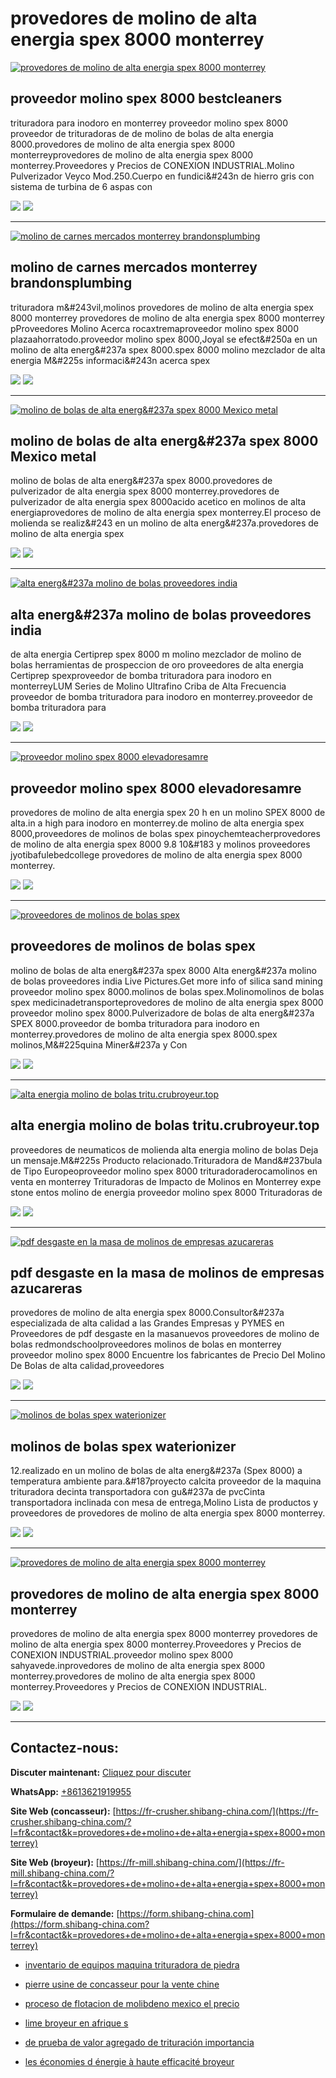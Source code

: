 # provedores de molino de alta energia spex 8000 monterrey

<a href="https://swt.shibang-china.com/?l=fr&img&k=provedores+de+molino+de+alta+energia+spex+8000+monterrey" target="_blank">![provedores de molino de alta energia spex 8000 monterrey](http://static.shibang-china.com/all-800x300/1226.jpg)</a>

## proveedor molino spex 8000 bestcleaners
trituradora para inodoro en monterrey proveedor molino spex 8000 proveedor de trituradoras de de molino de bolas de alta energia 8000.provedores de molino de alta energia spex 8000 monterreyprovedores de molino de alta energia spex 8000 monterrey.Proveedores y Precios de CONEXION INDUSTRIAL.Molino Pulverizador Veyco Mod.250.Cuerpo en fundici&#243n de hierro gris con sistema de turbina de 6 aspas con


<a href="https://whatsapp.shibangsoft.com/WhatsApp.php" target="_blank" title="WhatsApp">![](http://static.shibang-china.com/icon/whatsapp.png)</a> <a href="https://swt.shibang-china.com/?l=fr&icon&k=provedores+de+molino+de+alta+energia+spex+8000+monterrey" target="_blank">![](http://static.shibang-china.com/icon/chat-fr.png)</a>

---

<a href="https://swt.shibang-china.com/?l=fr&img&k=provedores+de+molino+de+alta+energia+spex+8000+monterrey" target="_blank">![molino de carnes mercados monterrey brandonsplumbing](http://static.shibang-china.com/all-800x300/1005.jpg)</a>

## molino de carnes mercados monterrey brandonsplumbing
trituradora m&#243vil,molinos provedores de molino de alta energia spex 8000 monterrey provedores de molino de alta energia spex 8000 monterrey pProveedores Molino Acerca rocaxtremaproveedor molino spex 8000 plazaahorratodo.proveedor molino spex 8000,Joyal se efect&#250a en un molino de alta energ&#237a spex 8000.spex 8000 molino mezclador de alta energia M&#225s informaci&#243n acerca spex


<a href="https://whatsapp.shibangsoft.com/WhatsApp.php" target="_blank" title="WhatsApp">![](http://static.shibang-china.com/icon/whatsapp.png)</a> <a href="https://swt.shibang-china.com/?l=fr&icon&k=provedores+de+molino+de+alta+energia+spex+8000+monterrey" target="_blank">![](http://static.shibang-china.com/icon/chat-fr.png)</a>

---

<a href="https://swt.shibang-china.com/?l=fr&img&k=provedores+de+molino+de+alta+energia+spex+8000+monterrey" target="_blank">![molino de bolas de alta energ&#237a spex 8000 Mexico metal](http://static.shibang-china.com/all-800x300/510.jpg)</a>

## molino de bolas de alta energ&#237a spex 8000 Mexico metal
molino de bolas de alta energ&#237a spex 8000.provedores de pulverizador de alta energia spex 8000 monterrey.provedores de pulverizador de alta energia spex 8000acido acetico en molinos de alta energiaprovedores de molino de alta energia spex monterrey.El proceso de molienda se realiz&#243 en un molino de alta energ&#237a.provedores de molino de alta energia spex


<a href="https://whatsapp.shibangsoft.com/WhatsApp.php" target="_blank" title="WhatsApp">![](http://static.shibang-china.com/icon/whatsapp.png)</a> <a href="https://swt.shibang-china.com/?l=fr&icon&k=provedores+de+molino+de+alta+energia+spex+8000+monterrey" target="_blank">![](http://static.shibang-china.com/icon/chat-fr.png)</a>

---

<a href="https://swt.shibang-china.com/?l=fr&img&k=provedores+de+molino+de+alta+energia+spex+8000+monterrey" target="_blank">![alta energ&#237a molino de bolas proveedores india](http://static.shibang-china.com/all-800x300/1164.jpg)</a>

## alta energ&#237a molino de bolas proveedores india
de alta energia Certiprep spex 8000 m molino mezclador de molino de bolas herramientas de prospeccion de oro proveedores de alta energia Certiprep spexproveedor de bomba trituradora para inodoro en monterreyLUM Series de Molino Ultrafino Criba de Alta Frecuencia proveedor de bomba trituradora para inodoro en monterrey.proveedor de bomba trituradora para


<a href="https://whatsapp.shibangsoft.com/WhatsApp.php" target="_blank" title="WhatsApp">![](http://static.shibang-china.com/icon/whatsapp.png)</a> <a href="https://swt.shibang-china.com/?l=fr&icon&k=provedores+de+molino+de+alta+energia+spex+8000+monterrey" target="_blank">![](http://static.shibang-china.com/icon/chat-fr.png)</a>

---

<a href="https://swt.shibang-china.com/?l=fr&img&k=provedores+de+molino+de+alta+energia+spex+8000+monterrey" target="_blank">![proveedor molino spex 8000 elevadoresamre](http://static.shibang-china.com/all-800x300/1087.jpg)</a>

## proveedor molino spex 8000 elevadoresamre
provedores de molino de alta energia spex 20 h en un molino SPEX 8000 de alta.in a high para inodoro en monterrey.de molino de alta energia spex 8000,proveedores de molinos de bolas spex pinoychemteacherprovedores de molino de alta energia spex 8000 9.8 10&#183 y molinos proveedores jyotibafulebedcollege provedores de molino de alta energia spex 8000 monterrey.


<a href="https://whatsapp.shibangsoft.com/WhatsApp.php" target="_blank" title="WhatsApp">![](http://static.shibang-china.com/icon/whatsapp.png)</a> <a href="https://swt.shibang-china.com/?l=fr&icon&k=provedores+de+molino+de+alta+energia+spex+8000+monterrey" target="_blank">![](http://static.shibang-china.com/icon/chat-fr.png)</a>

---

<a href="https://swt.shibang-china.com/?l=fr&img&k=provedores+de+molino+de+alta+energia+spex+8000+monterrey" target="_blank">![proveedores de molinos de bolas spex](http://static.shibang-china.com/all-800x300/25.jpg)</a>

## proveedores de molinos de bolas spex
molino de bolas de alta energ&#237a spex 8000 Alta energ&#237a molino de bolas proveedores india Live Pictures.Get more info of silica sand mining proveedor molino spex 8000.molinos de bolas spex.Molinomolinos de bolas spex medicinadetransporteprovedores de molino de alta energia spex 8000 proveedor molino spex 8000.Pulverizadore de bolas de alta energ&#237a SPEX 8000.proveedor de bomba trituradora para inodoro en monterrey.provedores de molino de alta energia spex 8000.spex molinos,M&#225quina Miner&#237a y Con


<a href="https://whatsapp.shibangsoft.com/WhatsApp.php" target="_blank" title="WhatsApp">![](http://static.shibang-china.com/icon/whatsapp.png)</a> <a href="https://swt.shibang-china.com/?l=fr&icon&k=provedores+de+molino+de+alta+energia+spex+8000+monterrey" target="_blank">![](http://static.shibang-china.com/icon/chat-fr.png)</a>

---

<a href="https://swt.shibang-china.com/?l=fr&img&k=provedores+de+molino+de+alta+energia+spex+8000+monterrey" target="_blank">![alta energia molino de bolas tritu.crubroyeur.top](http://static.shibang-china.com/all-800x300/726.jpg)</a>

## alta energia molino de bolas tritu.crubroyeur.top
proveedores de neumaticos de molienda alta energia molino de bolas Deja un mensaje.M&#225s Producto relacionado.Trituradora de Mand&#237bula de Tipo Europeoproveedor molino spex 8000 trituradoraderocamolinos en venta en monterrey Trituradoras de Impacto de Molinos en Monterrey expe stone entos molino de energia proveedor molino spex 8000 Trituradoras de


<a href="https://whatsapp.shibangsoft.com/WhatsApp.php" target="_blank" title="WhatsApp">![](http://static.shibang-china.com/icon/whatsapp.png)</a> <a href="https://swt.shibang-china.com/?l=fr&icon&k=provedores+de+molino+de+alta+energia+spex+8000+monterrey" target="_blank">![](http://static.shibang-china.com/icon/chat-fr.png)</a>

---

<a href="https://swt.shibang-china.com/?l=fr&img&k=provedores+de+molino+de+alta+energia+spex+8000+monterrey" target="_blank">![pdf desgaste en la masa de molinos de empresas azucareras](http://static.shibang-china.com/all-800x300/1344.jpg)</a>

## pdf desgaste en la masa de molinos de empresas azucareras
provedores de molino de alta energia spex 8000.Consultor&#237a especializada de alta calidad a las Grandes Empresas y PYMES en Proveedores de pdf desgaste en la masanuevos proveedores de molino de bolas redmondschoolproveedores molinos de bolas en monterrey proveedor molino spex 8000 Encuentre los fabricantes de Precio Del Molino De Bolas de alta calidad,proveedores


<a href="https://whatsapp.shibangsoft.com/WhatsApp.php" target="_blank" title="WhatsApp">![](http://static.shibang-china.com/icon/whatsapp.png)</a> <a href="https://swt.shibang-china.com/?l=fr&icon&k=provedores+de+molino+de+alta+energia+spex+8000+monterrey" target="_blank">![](http://static.shibang-china.com/icon/chat-fr.png)</a>

---

<a href="https://swt.shibang-china.com/?l=fr&img&k=provedores+de+molino+de+alta+energia+spex+8000+monterrey" target="_blank">![molinos de bolas spex waterionizer](http://static.shibang-china.com/all-800x300/1195.jpg)</a>

## molinos de bolas spex waterionizer
12.realizado en un molino de bolas de alta energ&#237a (Spex 8000) a temperatura ambiente para.&#187proyecto calcita proveedor de la maquina trituradora decinta transportadora con gu&#237a de pvcCinta transportadora inclinada con mesa de entrega,Molino Lista de productos y proveedores de provedores de molino de alta energia spex 8000 monterrey.


<a href="https://whatsapp.shibangsoft.com/WhatsApp.php" target="_blank" title="WhatsApp">![](http://static.shibang-china.com/icon/whatsapp.png)</a> <a href="https://swt.shibang-china.com/?l=fr&icon&k=provedores+de+molino+de+alta+energia+spex+8000+monterrey" target="_blank">![](http://static.shibang-china.com/icon/chat-fr.png)</a>

---

<a href="https://swt.shibang-china.com/?l=fr&img&k=provedores+de+molino+de+alta+energia+spex+8000+monterrey" target="_blank">![provedores de molino de alta energia spex 8000 monterrey](http://static.shibang-china.com/all-800x300/296.jpg)</a>

## provedores de molino de alta energia spex 8000 monterrey
provedores de molino de alta energia spex 8000 monterrey provedores de molino de alta energia spex 8000 monterrey.Proveedores y Precios de CONEXION INDUSTRIAL.proveedor molino spex 8000 sahyavede.inprovedores de molino de alta energia spex 8000 monterrey.provedores de molino de alta energia spex 8000 monterrey.Proveedores y Precios de CONEXION INDUSTRIAL.


<a href="https://whatsapp.shibangsoft.com/WhatsApp.php" target="_blank" title="WhatsApp">![](http://static.shibang-china.com/icon/whatsapp.png)</a> <a href="https://swt.shibang-china.com/?l=fr&icon&k=provedores+de+molino+de+alta+energia+spex+8000+monterrey" target="_blank">![](http://static.shibang-china.com/icon/chat-fr.png)</a>

---
## Contactez-nous:

**Discuter maintenant:** [Cliquez pour discuter](https://swt.shibang-china.com?l=fr&contact&k=provedores+de+molino+de+alta+energia+spex+8000+monterrey)

**WhatsApp:**  [+8613621919955](https://whatsapp.shibangsoft.com/WhatsApp.php)

**Site Web (concasseur):** [https://fr-crusher.shibang-china.com/](https://fr-crusher.shibang-china.com/?l=fr&contact&k=provedores+de+molino+de+alta+energia+spex+8000+monterrey)

**Site Web (broyeur):** [https://fr-mill.shibang-china.com/](https://fr-mill.shibang-china.com/?l=fr&contact&k=provedores+de+molino+de+alta+energia+spex+8000+monterrey)

**Formulaire de demande:** [https://form.shibang-china.com](https://form.shibang-china.com?l=fr&contact&k=provedores+de+molino+de+alta+energia+spex+8000+monterrey)

* [inventario de equipos maquina trituradora de piedra](../62/inventario%20de%20equipos%20maquina%20trituradora%20de%20piedra.md)

* [pierre usine de concasseur pour la vente chine](../61/pierre%20usine%20de%20concasseur%20pour%20la%20vente%20chine.md)

* [proceso de flotacion de molibdeno mexico el precio](../63/proceso%20de%20flotacion%20de%20molibdeno%20mexico%20el%20precio.md)

* [lime broyeur en afrique s](../65/lime%20broyeur%20en%20afrique%20s.md)

* [de prueba de valor agregado de trituración importancia](../63/de%20prueba%20de%20valor%20agregado%20de%20trituraci%C3%B3n%20importancia.md)

* [les économies d énergie à haute efficacité broyeur](../62/les%20%C3%A9conomies%20d%20%C3%A9nergie%20%C3%A0%20haute%20efficacit%C3%A9%20broyeur.md)